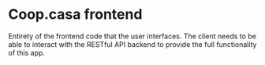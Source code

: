 # Coop.casa frontend

Entirety of the frontend code that the user interfaces.
The client needs to be able to interact with the RESTful API backend to provide the full 
functionality of this app.
